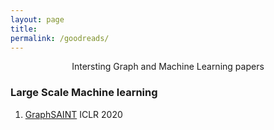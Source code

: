 ```yaml
---
layout: page
title: 
permalink: /goodreads/
---
```



<p align="center">
Intersting Graph and Machine Learning papers
</p>

### Large Scale Machine learning

1. [GraphSAINT](www.openreview.net/pdf?id=BJe8pkHFwS)
    ICLR 2020
  

